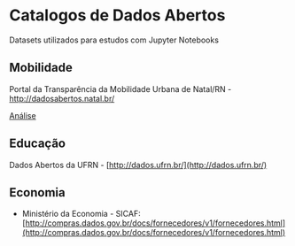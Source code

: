 # Catalogos de Dados Abertos

Datasets utilizados para estudos com Jupyter Notebooks

## Mobilidade

Portal da Transparência da Mobilidade Urbana de Natal/RN - http://dadosabertos.natal.br/



[Análise](mobilidade/rn-natal)

## Educação

Dados Abertos da UFRN - [http://dados.ufrn.br/](http://dados.ufrn.br/)

## Economia

- Ministério da Economia - SICAF:   [http://compras.dados.gov.br/docs/fornecedores/v1/fornecedores.html](http://compras.dados.gov.br/docs/fornecedores/v1/fornecedores.html)
